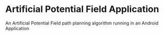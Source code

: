 # Artificial Potential Field Application
 An Artificial Potential Field path planning algorithm running in an Android Application
